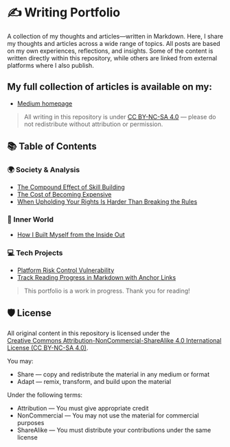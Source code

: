 # ✍️ Writing Portfolio

A collection of my thoughts and articles—written in Markdown.
Here, I share my thoughts and articles across a wide range of topics. All posts are based on my own experiences, reflections, and insights.
Some of the content is written directly within this repository, while others are linked from external platforms where I also publish. 

## My full collection of articles is available on my:

- [Medium homepage](https://medium.com/@tinejane68)

> All writing in this repository is under [CC BY-NC-SA 4.0](#-license) — please do not redistribute without attribution or permission.

## 📚 Table of Contents

### 🌍 Society & Analysis

- [The Compound Effect of Skill Building](society-and-analysis/The-Compound-Effect-of-Skill-Building.md)
- [The Cost of Becoming Expensive](society-and-analysis/The-Cost-of-Becoming-Expensive.md)
- [When Upholding Your Rights Is Harder Than Breaking the Rules](society-and-analysis/Systemic-Imbalance.md)

### 🌱 Inner World

- [How I Built Myself from the Inside Out](inner-world/Built-Myself-from-the-Inside-Out.md)

### 💻 Tech Projects

- [Platform Risk Control Vulnerability](tech-projects/Platform-Risk-Control-Vulnerability.md)
- [Track Reading Progress in Markdown with Anchor Links](tech-projects/Markdown-Reading-Tags.md)

> This portfolio is a work in progress. Thank you for reading!

## 🛡️ License

All original content in this repository is licensed under the  
[Creative Commons Attribution-NonCommercial-ShareAlike 4.0 International License (CC BY-NC-SA 4.0)](https://creativecommons.org/licenses/by-nc-sa/4.0/).

You may:
- Share — copy and redistribute the material in any medium or format  
- Adapt — remix, transform, and build upon the material

Under the following terms:
- Attribution — You must give appropriate credit  
- NonCommercial — You may not use the material for commercial purposes  
- ShareAlike — You must distribute your contributions under the same license
